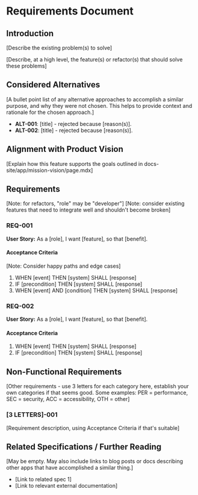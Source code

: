 # Requirements Document

## Introduction

[Describe the existing problem(s) to solve]

[Describe, at a high level, the feature(s) or refactor(s) that should solve these problems]

## Considered Alternatives

[A bullet point list of any alternative approaches to accomplish a similar purpose, and why they were not chosen. This helps to provide context and rationale for the chosen approach.]

- **ALT-001**: [title] - rejected because [reason(s)].
- **ALT-002**: [title] - rejected because [reason(s)].

## Alignment with Product Vision

[Explain how this feature supports the goals outlined in docs-site/app/mission-vision/page.mdx]

## Requirements

[Note: for refactors, "role" may be "developer"]
[Note: consider existing features that need to integrate well and shouldn't become broken]

### REQ-001

**User Story:** As a [role], I want [feature], so that [benefit].

#### Acceptance Criteria

[Note: Consider happy paths and edge cases]

1. WHEN [event] THEN [system] SHALL [response]
2. IF [precondition] THEN [system] SHALL [response]
3. WHEN [event] AND [condition] THEN [system] SHALL [response]

### REQ-002

**User Story:** As a [role], I want [feature], so that [benefit].

#### Acceptance Criteria

1. WHEN [event] THEN [system] SHALL [response]
2. IF [precondition] THEN [system] SHALL [response]

## Non-Functional Requirements

[Other requirements - use 3 letters for each category here, establish your own categories if that seems good. Some examples: PER = performance, SEC = security, ACC = accessibility, OTH = other]

### [3 LETTERS]-001

[Requirement description, using Acceptance Criteria if that's suitable]

## Related Specifications / Further Reading

[May be empty. May also include links to blog posts or docs describing other apps that have accomplished a similar thing.]

- [Link to related spec 1]
- [Link to relevant external documentation]
